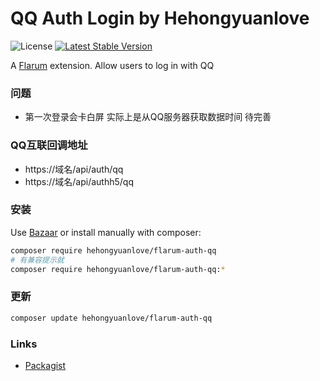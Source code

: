# QQ Auth Login by Hehongyuanlove

![License](https://img.shields.io/badge/license-MIT-blue.svg) [![Latest Stable Version](https://img.shields.io/packagist/v/hehongyuanlove/flarum-auth-qq.svg)](https://packagist.org/packages/hehongyuanlove/flarum-auth-qq)

A [Flarum](http://flarum.org) extension. Allow users to log in with QQ
### 问题
 - 第一次登录会卡白屏 实际上是从QQ服务器获取数据时间 待完善

### QQ互联回调地址

- https://域名/api/auth/qq
- https://域名/api/authh5/qq

### 安装

Use [Bazaar](https://discuss.flarum.org/d/5151-flagrow-bazaar-the-extension-marketplace) or install manually with composer:

```sh
composer require hehongyuanlove/flarum-auth-qq
# 有兼容提示就
composer require hehongyuanlove/flarum-auth-qq:*
```

### 更新

```sh
composer update hehongyuanlove/flarum-auth-qq
```

### Links

- [Packagist](https://packagist.org/packages/hehongyuanlove/flarum-auth-qq)
